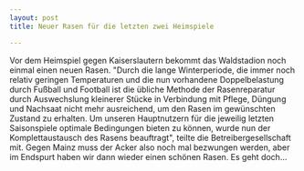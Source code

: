 ```yaml
---
layout: post
title: Neuer Rasen für die letzten zwei Heimspiele

---
```


Vor dem Heimspiel gegen Kaiserslautern bekommt das Waldstadion noch einmal einen neuen Rasen. "Durch die lange Winterperiode, die immer noch relativ geringen Temperaturen und die nun vorhandene Doppelbelastung durch Fußball und Football ist die übliche Methode der Rasenreparatur durch Auswechslung kleinerer Stücke in Verbindung mit Pflege, Düngung und Nachsaat nicht mehr ausreichend, um den Rasen im gewünschten Zustand zu erhalten. Um unseren Hauptnutzern für die jeweilig letzten Saisonspiele optimale Bedingungen bieten zu können, wurde nun der Komplettaustausch des Rasens beauftragt", teilte die Betreibergesellschaft mit. Gegen Mainz muss der Acker also noch mal bezwungen werden, aber im Endspurt haben wir dann wieder einen schönen Rasen. Es geht doch...


